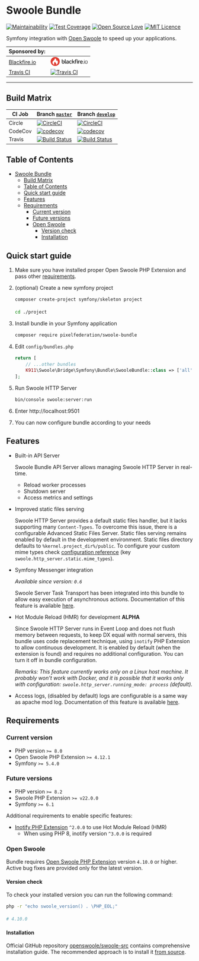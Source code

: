 # Swoole Bundle

[![Maintainability](https://api.codeclimate.com/v1/badges/1d73a214622bba769171/maintainability)](https://codeclimate.com/github/pixelfederation/swoole-bundle/maintainability)
[![Test Coverage](https://api.codeclimate.com/v1/badges/1d73a214622bba769171/test_coverage)](https://codeclimate.com/github/pixelfederation/swoole-bundle/test_coverage)
[![Open Source Love](https://badges.frapsoft.com/os/v1/open-source.svg?v=103)](https://github.com/ellerbrock/open-source-badges/)
[![MIT Licence](https://badges.frapsoft.com/os/mit/mit.svg?v=103)](https://opensource.org/licenses/mit-license.php)

Symfony integration with [Open Swoole](https://openswoole.com/) to speed up your applications.

| Sponsored by:                         |                                                                                                 |
|---------------------------------------|-------------------------------------------------------------------------------------------------|
| [Blackfire.io](https://blackfire.io/) | [<img src="docs/img/blackfire-io.png" width="100" alt="Blackfire.io"/>](https://blackfire.io/)  |
| [Travis CI](https://travis-ci.com/)   | [<img src="https://www.travis-ci.com/wp-content/uploads/2022/09/Logo.png" width="100" alt="Travis CI"/>](https://travis-ci.com/)       |
---

## Build Matrix

| CI Job  | Branch [`master`](https://github.com/pixelfederation/swoole-bundle/tree/master)                                                                                   | Branch [`develop`](https://github.com/pixelfederation/swoole-bundle/tree/develop)                                                                                   |
| ------- |-------------------------------------------------------------------------------------------------------------------------------------------------------------------|---------------------------------------------------------------------------------------------------------------------------------------------------------------------|
| Circle  | [![CircleCI](https://circleci.com/gh/pixelfederation/swoole-bundle/tree/master.svg?style=svg)](https://circleci.com/gh/pixelfederation/swoole-bundle/tree/master) | [![CircleCI](https://circleci.com/gh/pixelfederation/swoole-bundle/tree/develop.svg?style=svg)](https://circleci.com/gh/pixelfederation/swoole-bundle/tree/develop) |
| CodeCov | [![codecov](https://codecov.io/gh/pixelfederation/swoole-bundle/branch/master/graph/badge.svg)](https://codecov.io/gh/pixelfederation/swoole-bundle)              | [![codecov](https://codecov.io/gh/pixelfederation/swoole-bundle/branch/develop/graph/badge.svg)](https://codecov.io/gh/pixelfederation/swoole-bundle)               |
| Travis  | [![Build Status](https://app.travis-ci.com/pixelfederation/swoole-bundle.svg?branch=master)](https://travis-ci.com/pixelfederation/swoole-bundle)                     | [![Build Status](https://app.travis-ci.com/pixelfederation/swoole-bundle.svg?branch=develop)](https://travis-ci.com/pixelfederation/swoole-bundle)                      |

## Table of Contents

- [Swoole Bundle](#swoole-bundle)
  - [Build Matrix](#build-matrix)
  - [Table of Contents](#table-of-contents)
  - [Quick start guide](#quick-start-guide)
  - [Features](#features)
  - [Requirements](#requirements)
    - [Current version](#current-version)
    - [Future versions](#future-versions)
    - [Open Swoole](#open-swoole)
      - [Version check](#version-check)
      - [Installation](#installation)

## Quick start guide

1. Make sure you have installed proper Open Swoole PHP Extension and pass other [requirements](#requirements).

2. (optional) Create a new symfony project

    ```bash
    composer create-project symfony/skeleton project

    cd ./project
    ```

3. Install bundle in your Symfony application

    ```bash
    composer require pixelfederation/swoole-bundle
    ```

4. Edit `config/bundles.php`

    ```php
    return [
        // ...other bundles
        K911\Swoole\Bridge\Symfony\Bundle\SwooleBundle::class => ['all' => true],
    ];
    ```

5. Run Swoole HTTP Server

    ```bash
    bin/console swoole:server:run
    ```

6. Enter http://localhost:9501

7. You can now configure bundle according to your needs

## Features

-   Built-in API Server

    Swoole Bundle API Server allows managing Swoole HTTP Server in real-time.

    -   Reload worker processes
    -   Shutdown server
    -   Access metrics and settings

-   Improved static files serving

    Swoole HTTP Server provides a default static files handler, but it lacks supporting many `Content-Types`. To overcome this issue, there is a configurable Advanced Static Files Server. Static files serving remains enabled by default in the development environment. Static files directory defaults to `%kernel.project_dir%/public`. To configure your custom mime types check [configuration reference](docs/configuration-reference.md) (key `swoole.http_server.static.mime_types`).

-   Symfony Messenger integration

    _Available since version: `0.6`_

    Swoole Server Task Transport has been integrated into this bundle to allow easy execution of asynchronous actions. Documentation of this feature is available [here](docs/swoole-task-symfony-messenger-transport.md).

-   Hot Module Reload (HMR) for development **ALPHA**

    Since Swoole HTTP Server runs in Event Loop and does not flush memory between requests, to keep DX equal with normal servers, this bundle uses code replacement technique, using `inotify` PHP Extension to allow continuous development. It is enabled by default (when the extension is found) and requires no additional configuration. You can turn it off in bundle configuration.

    _Remarks: This feature currently works only on a Linux host machine. It probably won't work with Docker, and it is possible that it works only with configuration: `swoole.http_server.running_mode: process` (default)._
  
-   Access logs, (disabled by default) logs are configurable is a same way as apache mod log. Documentation of this feature is available [here](docs/swoole-access-logs.md).

## Requirements

### Current version

-   PHP version `>= 8.0`
-   Open Swoole PHP Extension `>= 4.12.1`
-   Symfony `>= 5.4.0`

### Future versions

-   PHP version `>= 8.2`
-   Swoole PHP Extension `>= v22.0.0`
-   Symfony `>= 6.1`

Additional requirements to enable specific features:

-   [Inotify PHP Extension](https://pecl.php.net/package/inotify) `^2.0.0` to use Hot Module Reload (HMR)
    -   When using PHP 8, inotify version `^3.0.0` is required

### Open Swoole

Bundle requires [Open Swoole PHP Extension](https://github.com/openswoole/swoole-src) version `4.10.0` or higher. Active bug fixes are provided only for the latest version.

#### Version check

To check your installed version you can run the following command:

```sh
php -r "echo swoole_version() . \PHP_EOL;"

# 4.10.0
```

#### Installation

Official GitHub repository [openswoole/swoole-src](https://github.com/openswoole/swoole-src#installation) contains comprehensive installation guide. The recommended approach is to install it [from source](https://github.com/openswoole/swoole-src#2-compile-from-source).